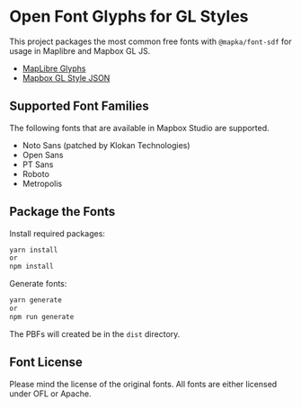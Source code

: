 # Open Font Glyphs for GL Styles

This project packages the most common free fonts with `@mapka/font-sdf` for usage in Maplibre and Mapbox GL JS.

- [MapLibre Glyphs](https://maplibre.org/maplibre-style-spec/glyphs/)
- [Mapbox GL Style JSON](https://docs.mapbox.com/api/maps/fonts/#retrieve-font-glyph-ranges)

## Supported Font Families

The following fonts that are available in Mapbox Studio are supported.

- Noto Sans (patched by Klokan Technologies)
- Open Sans
- PT Sans
- Roboto
- Metropolis

## Package the Fonts

Install required packages:

```sh
yarn install
or 
npm install
```

Generate fonts:

```sh
yarn generate
or
npm run generate
```

The PBFs will created be in the `dist` directory.

## Font License

Please mind the license of the original fonts.
All fonts are either licensed under OFL or Apache.
